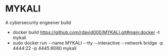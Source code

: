 # MYKALI
A cybersecurity engeener build

- docker build https://github.com/rdavid000/MYKALI.git#main:docker -t mykali
- sudo docker run --name MYKALI --tty --interactive --network bridge -p 4444:22 -p 4445:8080 mykali
